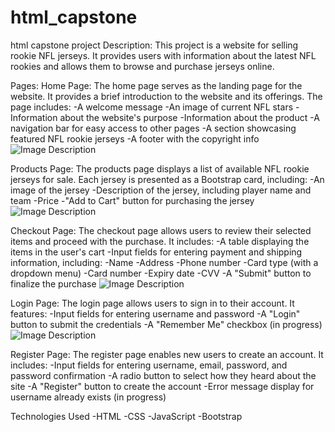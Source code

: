 # html_capstone
html capstone project
Description:
This project is a website for selling rookie NFL jerseys. It provides users with information about the latest NFL rookies and allows them to browse and purchase jerseys online.

Pages:
Home Page:
The home page serves as the landing page for the website. It provides a brief introduction to the website and its offerings. The page includes:
-A welcome message
-An image of current NFL stars
-Information about the website's purpose
-Information about the product
-A navigation bar for easy access to other pages
-A section showcasing featured NFL rookie jerseys
-A footer with the copyright info
![Image Description](image_path)

Products Page:
The products page displays a list of available NFL rookie jerseys for sale. Each jersey is presented as a Bootstrap card, including:
-An image of the jersey
-Description of the jersey, including player name and team
-Price
-"Add to Cart" button for purchasing the jersey
![Image Description](image_path)

Checkout Page:
The checkout page allows users to review their selected items and proceed with the purchase. It includes:
-A table displaying the items in the user's cart
-Input fields for entering payment and shipping information, including:
    -Name
    -Address
    -Phone number
    -Card type (with a dropdown menu)
    -Card number
    -Expiry date
    -CVV
    -A "Submit" button to finalize the purchase
![Image Description](image_path)

Login Page:
The login page allows users to sign in to their account. It features:
-Input fields for entering username and password
-A "Login" button to submit the credentials
-A "Remember Me" checkbox (in progress)
![Image Description](image_path)

Register Page:
The register page enables new users to create an account. It includes:
-Input fields for entering username, email, password, and password confirmation
-A radio button to select how they heard about the site
-A "Register" button to create the account
-Error message display for username already exists (in progress)

Technologies Used
-HTML
-CSS
-JavaScript
-Bootstrap


